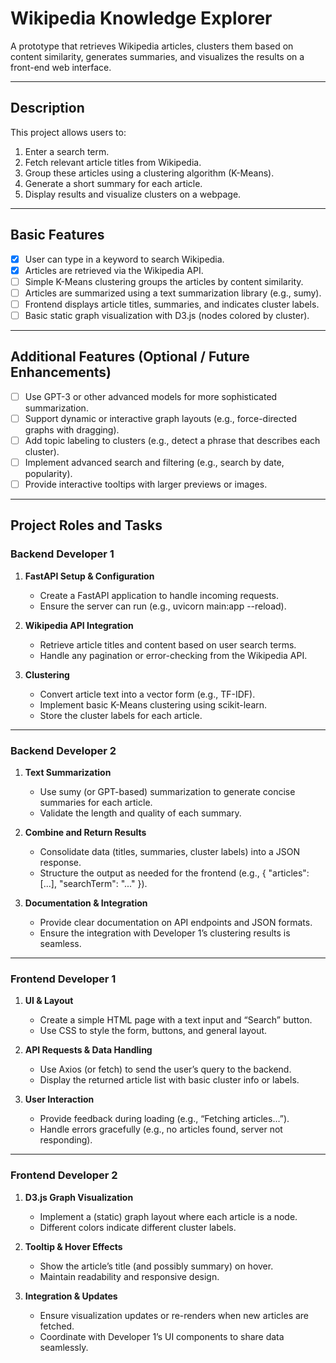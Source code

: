 # Wikipedia Knowledge Explorer

A prototype that retrieves Wikipedia articles, clusters them based on content similarity, generates summaries, and visualizes the results on a front-end web interface.

---

## Description

This project allows users to:
1. Enter a search term.
2. Fetch relevant article titles from Wikipedia.
3. Group these articles using a clustering algorithm (K-Means).
4. Generate a short summary for each article.
5. Display results and visualize clusters on a webpage.

---

## Basic Features

- [x] User can type in a keyword to search Wikipedia.
- [x] Articles are retrieved via the Wikipedia API.
- [ ] Simple K-Means clustering groups the articles by content similarity.
- [ ] Articles are summarized using a text summarization library (e.g., sumy).
- [ ] Frontend displays article titles, summaries, and indicates cluster labels.
- [ ] Basic static graph visualization with D3.js (nodes colored by cluster).

---

## Additional Features (Optional / Future Enhancements)

- [ ] Use GPT-3 or other advanced models for more sophisticated summarization.
- [ ] Support dynamic or interactive graph layouts (e.g., force-directed graphs with dragging).
- [ ] Add topic labeling to clusters (e.g., detect a phrase that describes each cluster).
- [ ] Implement advanced search and filtering (e.g., search by date, popularity).
- [ ] Provide interactive tooltips with larger previews or images.

---

## Project Roles and Tasks

### Backend Developer 1
1. **FastAPI Setup & Configuration**
   - Create a FastAPI application to handle incoming requests.
   - Ensure the server can run (e.g., uvicorn main:app --reload).

2. **Wikipedia API Integration**
   - Retrieve article titles and content based on user search terms.
   - Handle any pagination or error-checking from the Wikipedia API.

3. **Clustering**
   - Convert article text into a vector form (e.g., TF-IDF).
   - Implement basic K-Means clustering using scikit-learn.
   - Store the cluster labels for each article.

---

### Backend Developer 2
1. **Text Summarization**
   - Use sumy (or GPT-based) summarization to generate concise summaries for each article.
   - Validate the length and quality of each summary.

2. **Combine and Return Results**
   - Consolidate data (titles, summaries, cluster labels) into a JSON response.
   - Structure the output as needed for the frontend (e.g., { "articles": [...], "searchTerm": "..." }).

3. **Documentation & Integration**
   - Provide clear documentation on API endpoints and JSON formats.
   - Ensure the integration with Developer 1’s clustering results is seamless.

---

### Frontend Developer 1
1. **UI & Layout**
   - Create a simple HTML page with a text input and “Search” button.
   - Use CSS to style the form, buttons, and general layout.

2. **API Requests & Data Handling**
   - Use Axios (or fetch) to send the user’s query to the backend.
   - Display the returned article list with basic cluster info or labels.

3. **User Interaction**
   - Provide feedback during loading (e.g., “Fetching articles…”).
   - Handle errors gracefully (e.g., no articles found, server not responding).

---

### Frontend Developer 2
1. **D3.js Graph Visualization**
   - Implement a (static) graph layout where each article is a node.
   - Different colors indicate different cluster labels.

2. **Tooltip & Hover Effects**
   - Show the article’s title (and possibly summary) on hover.
   - Maintain readability and responsive design.

3. **Integration & Updates**
   - Ensure visualization updates or re-renders when new articles are fetched.
   - Coordinate with Developer 1’s UI components to share data seamlessly.
